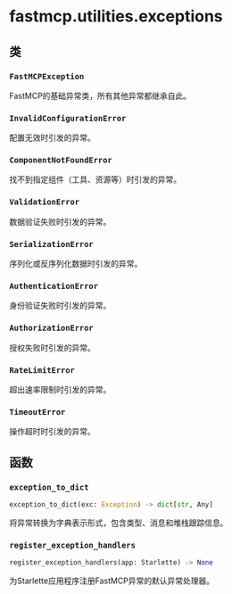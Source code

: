 # fastmcp.utilities.exceptions

## 类

### `FastMCPException`

FastMCP的基础异常类，所有其他异常都继承自此。

### `InvalidConfigurationError`

配置无效时引发的异常。

### `ComponentNotFoundError`

找不到指定组件（工具、资源等）时引发的异常。

### `ValidationError`

数据验证失败时引发的异常。

### `SerializationError`

序列化或反序列化数据时引发的异常。

### `AuthenticationError`

身份验证失败时引发的异常。

### `AuthorizationError`

授权失败时引发的异常。

### `RateLimitError`

超出速率限制时引发的异常。

### `TimeoutError`

操作超时时引发的异常。

## 函数

### `exception_to_dict`

```python
exception_to_dict(exc: Exception) -> dict[str, Any]
```

将异常转换为字典表示形式，包含类型、消息和堆栈跟踪信息。

### `register_exception_handlers`

```python
register_exception_handlers(app: Starlette) -> None
```

为Starlette应用程序注册FastMCP异常的默认异常处理器。
